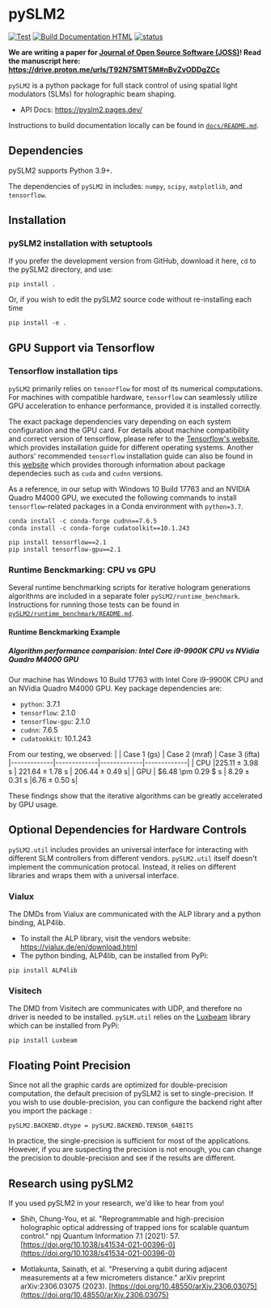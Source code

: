 pySLM2
======
[![Test](https://github.com/QITI/pySLM2/actions/workflows/pytest.yml/badge.svg)](https://github.com/QITI/pySLM2/actions/workflows/pytest.yml)
[![Build Documentation HTML](https://github.com/QITI/pySLM2/actions/workflows/sphinx.yml/badge.svg)](https://github.com/QITI/pySLM2/actions/workflows/sphinx.yml)
[![status](https://joss.theoj.org/papers/70246ad674d3806798e343f6ecffa686/status.svg)](https://joss.theoj.org/papers/70246ad674d3806798e343f6ecffa686)

**We are writing a paper for [Journal of Open Source Software (JOSS)](https://joss.theoj.org/)! Read the manuscript here: https://drive.proton.me/urls/T92N7SMT5M#nBvZvODDgZCc**

`pySLM2` is a python package for full stack control of using spatial light modulators (SLMs) for holographic beam shaping. 

* API Docs: https://pyslm2.pages.dev/

Instructions to build documentation locally can be found in [`docs/README.md`](docs/README.md).


Dependencies
------------
pySLM2 supports Python 3.9+. 

The dependencies of `pySLM2` in includes: `numpy`, `scipy`, `matplotlib`, and `tensorflow`.


Installation
------------

### pySLM2 installation with setuptools

If you prefer the development version from GitHub, download it here, `cd` to the pySLM2 directory, and use:
```
pip install .
```

Or, if you wish to edit the pySLM2 source code without re-installing each time

```
pip install -e .
```

GPU Support via Tensorflow
---------------------------------------
### Tensorflow installation tips

`pySLM2` primarily relies on `tensorflow` for most of its numerical computations. For machines with compatible hardware, `tensorflow` can seamlessly utilize GPU acceleration to enhance performance, provided it is installed correctly.

The exact package dependencies vary depending on each system configuration and the GPU card. For details about machine compatibility and correct version of tensorflow, please refer to the [Tensorflow's website](https://www.tensorflow.org/install/pip#step-by-step_instructions), which provides installation guide for different operating systems. Another authors' recommended `tensorflow` installation guide can also be found in this [website](https://medium.com/@shaikhmuhammad/installing-tensorflow-cuda-cudnn-with-anaconda-for-geforce-gtx-1050-ti-79c1eb94eb7a) which provides thorough information about package dependecies such as `cuda` and `cudnn` versions. 


 As a reference, in our setup with Windows 10 Build 17763 and an NVIDIA Quadro M4000 GPU, we executed the following commands to install `tensorflow`-related packages in a Conda environment with `python=3.7`.
```
conda install -c conda-forge cudnn==7.6.5
conda install -c conda-forge cudatoolkit==10.1.243
 
pip install tensorflow==2.1 
pip install tensorflow-gpu==2.1 
```

### Runtime Benckmarking: CPU vs GPU 
Several runtime benchmarking scripts for iterative hologram generations algorithms are included in a separate foler `pySLM2/runtime_benchmark`. Instructions for running those tests can be found in [`pySLM2/runtime_benchmark/README.md`](pySLM2/runtime_benchmark/README.md).

#### Runtime Benckmarking Example
##### Algorithm performance comparision: Intel Core i9-9900K CPU vs NVidia Quadro M4000 GPU
Our machine has Windows 10 Build 17763 with Intel Core i9-9900K CPU and an NVidia Quadro M4000 GPU. Key package dependencies are:
- `python`: 3.7.1
- `tensorflow`: 2.1.0
- `tensorflow-gpu`: 2.1.0
- `cudnn`: 7.6.5
- `cudatookkit`: 10.1.243

From our testing, we observed:
|  | Case 1 (gs)   | Case 2 (mraf)  | Case 3 (ifta)
|-------------|-------------|-------------|-------------|
| CPU |$225.11 \pm 3.98$ s | $221.64 \pm 1.78$ s  | $206.44 \pm 0.49$ s|
| GPU  | $6.48 \pm 0.29 $ s | $8.29 \pm 0.31$ s |$6.76 \pm 0.50$ s|

These findings show that the iterative algorithms can be greatly accelerated by GPU usage.

Optional Dependencies for Hardware Controls
-------------------------------------------
`pySLM2.util` includes provides an universal interface for interacting with different SLM controllers from different vendors.
`pySLM2.util` itself doesn't implement the communication protocal. Instead, it relies on different libraries and wraps them with a universal interface.

### Vialux
The DMDs from Vialux are communicated with the ALP library and a python binding, ALP4lib.

* To install the ALP library, visit the vendors website: https://vialux.de/en/download.html
* The python binding, ALP4lib, can be installed from PyPi:
```
pip install ALP4lib
```

### Visitech
The DMD from Visitech are communicates with UDP, and therefore no driver is needed to be installed. `pySLM.util` relies on the [Luxbeam](https://pypi.org/project/Luxbeam/) library which can be installed from PyPi:
```
pip install Luxbeam
```

Floating Point Precision
------------------------
Since not all the graphic cards are optimized for double-precision computation, the default precision of pySLM2 is set to single-precision.
If you wish to use double-precision, you can configure the backend right after you import the package :
```
pySLM2.BACKEND.dtype = pySLM2.BACKEND.TENSOR_64BITS
```

In practice, the single-precision is sufficient for most of the applications. However, if you are suspecting the precision is not enough, you can change the precision to double-precision and see if the results are different.

Research using pySLM2
---------------------

If you used pySLM2 in your research, we'd like to hear from you!

* Shih, Chung-You, et al. "Reprogrammable and high-precision holographic optical addressing of trapped ions for scalable quantum control." npj Quantum Information 7.1 (2021): 57. [https://doi.org/10.1038/s41534-021-00396-0](https://doi.org/10.1038/s41534-021-00396-0)

* Motlakunta, Sainath, et al. "Preserving a qubit during adjacent measurements at a few micrometers distance." arXiv preprint arXiv:2306.03075 (2023). [https://doi.org/10.48550/arXiv.2306.03075](https://doi.org/10.48550/arXiv.2306.03075)



